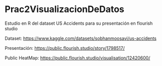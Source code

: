 # Prac2VisualizacionDeDatos
Estudio en R del dataset US Accidents para su presentación en flourish studio

Dataset:
https://www.kaggle.com/datasets/sobhanmoosavi/us-accidents

Presentación:
https://public.flourish.studio/story/1798517/

Public HeatMap:
https://public.flourish.studio/visualisation/12420600/
